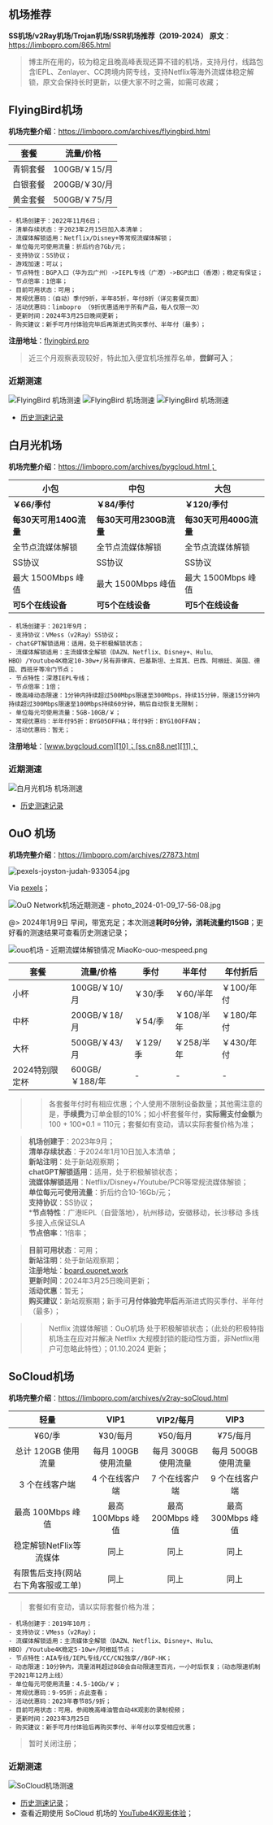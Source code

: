 ## 机场推荐
**SS机场/v2Ray机场/Trojan机场/SSR机场推荐（2019-2024）**
**原文**：https://limbopro.com/865.html

> 博主所在用的，较为稳定且晚高峰表现还算不错的机场，支持月付，线路包含IEPL、Zenlayer、CC跨境内网专线，支持Netflix等海外流媒体稳定解锁，原文会保持长时更新，以便大家不时之需，如需可收藏；


## FlyingBird机场

**机场完整介绍**：https://limbopro.com/archives/flyingbird.html


| 套餐     | 流量/价格     |
| -------- | ------------- |
| 青铜套餐 | 100GB/￥15/月 |
| 白银套餐 | 200GB/￥30/月 |
| 黄金套餐 | 500GB/￥75/月 |

```
- 机场创建于：2022年11月6日；
- 清单存续状态：于2023年2月15日加入本清单；
- 流媒体解锁适用：Netflix/Disney+等常规流媒体解锁；
- 单位每元可使用流量：折后约合7Gb/元；
- 支持协议：SS协议；
- 游戏加速：可以；
- 节点特性：BGP入口（华为云广州）->IEPL专线（广港）->BGP出口（香港）；稳定有保证；
- 节点倍率：1倍率；
- 目前可用状态：可用；
- 常规优惠码：（自动）季付9折，半年85折，年付8折（详见套餐页面）
- 活动优惠码：limbopro （9折优惠适用于所有产品，每人仅限一次）
- 更新时间：2024年3月25日晚间更新；
- 购买建议：新手可月付体验完毕后再渐进式购买季付、半年付（最多）；
```

**注册地址**：[flyingbird.pro][5]


> 近三个月观察表现较好，特此加入便宜机场推荐名单，**尝鲜可入**；

### 近期测速
![FlyingBird 机场测速][9]
![FlyingBird 机场测速][8]
![FlyingBird 机场测速][6]
- [历史测速记录][7]

## 白月光机场

**机场完整介绍**：https://limbopro.com/archives/bygcloud.html；

| 小包  | 中包  | 大包  |
| --- | --- | --- |
| **￥66/季付** | **￥84/季付** | **￥120/季付** |
| **每30天可用140G流量** | **每30天可用230GB流量** | **每30天可用400G流量** |
| 全节点流媒体解锁 | 全节点流媒体解锁 | 全节点流媒体解锁 |
| SS协议 | SS协议 | SS协议 |
| 最大 1500Mbps 峰值 | 最大 1500Mbps 峰值 | 最大 1500Mbps 峰值 |
| **可5个在线设备** | **可5个在线设备** | **可5个在线设备** |


```
- 机场创建于：2021年9月；
- 支持协议：VMess（v2Ray）SS协议；
- chatGPT解锁适用：适用，处于积极解锁状态；
- 流媒体解锁适用：主流媒体全解锁（DAZN、Netflix、Disney+、Hulu、HBO）/Youtube4K稳定10-30w+/另有菲律宾、巴基斯坦、土耳其、巴西、阿根廷、英国、德国、西班牙等冷门节点；
- 节点特性：深港IEPL专线；
- 节点倍率：1倍；
- 晚高峰动态限速：1分钟内持续超过500Mbps限速至300Mbps，持续15分钟，限速15分钟内持续超过300Mbps限速至100Mbps持续60分钟，稍后自动恢复无限制；
- 单位每元可使用流量：5GB-10GB/￥；
- 常规优惠码：半年付95折：BYG05OFFHA；年付9折：BYG10OFFAN；
- 活动优惠码：暂无；
```

**注册地址**：[www.bygcloud.com][10]；[ss.cn88.net][11]；

### 近期测速

![白月光机场 机场测速][12]
- [历史测速记录][13]

## OuO 机场

**机场完整介绍**：https://limbopro.com/archives/27873.html

![pexels-joyston-judah-933054.jpg][111]

Via [pexels][222]；

![OuO Network机场近期测速 - photo_2024-01-09_17-56-08.jpg][333]

@> 2024年1月9日 早间，带宽充足；本次测速**耗时6分钟，消耗流量约15GB**；更好看的测速结果可查看历史测速记录；

![ouo机场 - 近期流媒体解锁情况 MiaoKo-ouo-mespeed.png][444]

| 套餐  | 流量/价格 | 季付  | 半年付 | 年付**折后** |
| --- | --- | --- | --- | --- |
| 小杯  | 100GB/￥10/月 | ￥30/季 | ￥60/半年 | ￥100/年付 |
| 中杯  | 200GB/￥18/月 | ￥54/季 | ￥108/半年 | ￥180/年付 |
| 大杯  | 500GB/￥43/月 | ￥129/季 | ￥258/半年 | ￥430/年付 |
| 2024特别限定杯 | 600GB/￥188/年 | -   | -   | -   |

>> 各套餐年付时有相应优惠；个人使用不限制设备数量；其他需注意的是，**手续费**为订单金额的10%；如小杯套餐年付，**实际需支付金额**为 100 + 100*0.1 = 110元；套餐如有变动，请以实际套餐价格为准；

> **机场创建于**：2023年9月；  
**清单存续状态**：于2024年1月10日加入本清单；  
**新站注明**：处于新站观察期；  
**chatGPT解锁适用**：适用，处于积极解锁状态；  
**流媒体解锁适用**：Netflix/Disney+/Youtube/PCR等常规流媒体解锁；  
**单位每元可使用流量**：折后约合10-16Gb/元；  
**支持协议**：SS协议；  
***节点特性**：广港IEPL（自营落地），杭州移动，安徽移动，长沙移动 多线多接入点保证SLA  
**节点倍率**：1倍率；

> **目前可用状态**：可用；  
**新站注明**：处于新站观察期；  
**注册地址**：[board.ouonet.work](https://board.ouonet.work/register?aff=nuoRepOB)  
**更新时间**：2024年3月25日晚间更新；  
**活动优惠**：暂无；  
**购买建议**：新站观察期；新手可**月付体验完毕后**再渐进式购买季付、半年付（最多）；

>> Netflix 流媒体解锁：OuO机场 处于积极解锁状态；（此处的积极特指机场主在应对并解决 Netflix 大规模封锁的能动性方面，非Netflix用户可忽略此特性）；01.10.2024 更新；

  [111]: https://limbopro.com/usr/uploads/2024/01/1182877008.jpg
  [222]: https://www.pexels.com/photo/white-and-black-mountain-wallpaper-933054/
  [333]: https://limbopro.com/usr/uploads/2024/01/1204297660.jpg
  [444]: https://limbopro.com/usr/uploads/2024/01/2297367754.png

## SoCloud机场

**机场完整介绍**：https://limbopro.com/archives/v2ray-soCloud.html

|              **轻量**              |      **VIP1**       |    **VIP2**/每月    |      **VIP3**       |
| :--------------------------------: | :-----------------: | :-----------------: | :-----------------: |
|               ¥60/季               |      ¥30/每月       |      ¥50/每月       |      ¥75/每月       |
|        总计 120GB 使用流量         | 每月 100GB 使用流量 | 每月 300GB 使用流量 | 每月 500GB 使用流量 |
|           3 个在线客户端           |   4 个在线客户端    |   7 个在线客户端    |   9 个在线客户端    |
|         最高 100Mbps 峰值          |  最高 100Mbps 峰值  |  最高 200Mbps 峰值  |  最高 300Mbps 峰值  |
|      稳定解锁NetFlix等流媒体       |        同上         |        同上         |        同上         |
| 有限售后支持(网站右下角客服或工单) |        同上         |        同上         |        同上         |


> 套餐如有变动，请以实际套餐价格为准；


```
- 机场创建于：2019年10月；
- 支持协议：VMess（v2Ray）；
- 流媒体解锁适用：主流媒体全解锁（DAZN、Netflix、Disney+、Hulu、HBO）/Youtube4K稳定5-10w+/阿根廷节点；
- 节点特性：AIA专线/IEPL专线/CC/CN2独享//BGP-HK；
- 动态限速：10分钟内，流量消耗超过8GB会自动限速至百兆，一小时后恢复；（动态限速机制于2021年12月上线）
- 单位每元可使用流量：4.5-10Gb/￥；
- 常规优惠码：9-95折；点此查看；
- 活动优惠码：2023年春节85/9折；
- 目前可用状态：可用，参阅晚高峰油管自动4K观影的录制视频；
- 更新时间：2023年3月25日
- 购买建议：新手可月付体验后再购买季付、半年付以享受相应优惠；
```

> 暂时关闭注册；

### 近期测速

![SoCloud机场测速][3]
- [历史测速记录](https://limbopro.com/archives/v2ray-soCloud.html)；
- 查看近期使用 SoCloud 机场的 [YouTube4K观影体验](https://www.youtube.com/watch?v=ZFquaCadgPE&list=PLLKxTOiRkpR_kzo9UeVpGxjjyP17XT95s&index=2)；


[1]: https://limbopro.com/usr/uploads/2021/06/3408110024.png
[2]: https://limbopro.com/usr/uploads/2022/05/3253779772.png
[3]: https://limbopro.com/usr/uploads/2023/01/321171267.png
[4]: https://limbopro.com/usr/uploads/2022/11/1176485972.png
[5]: https://bit.ly/3K6t9Y9
[6]: https://limbopro.com/usr/uploads/2023/02/3078076463.png
[7]: https://limbopro.com/archives/flyingbird.html#gsc.tab=0
[8]: https://limbopro.com/usr/uploads/2023/06/3648845122.png
[9]: https://limbopro.com/usr/uploads/2023/11/436179506.png
[10]: https://www.bygcloud.com/#/register?code=Cq2gibBR
[11]: https://ss.cn88.net/#/register?code=Cq2gibBR
[12]: https://limbopro.com/usr/uploads/2023/11/2174497708.png
[13]: https://limbopro.com/archives/bygcloud.html
